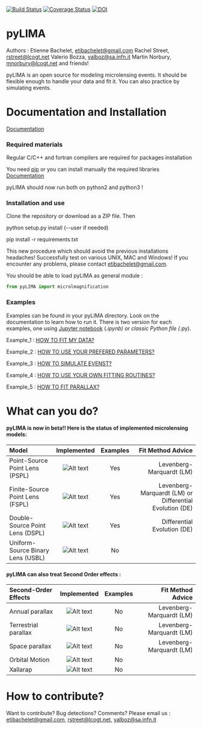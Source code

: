 [![Build Status](https://travis-ci.org/ebachelet/pyLIMA.svg?branch=master)](https://travis-ci.org/ebachelet/pyLIMA)
[![Coverage Status](https://coveralls.io/repos/github/ebachelet/pyLIMA/badge.svg?branch=master)](https://coveralls.io/github/ebachelet/pyLIMA?branch=master)
[![DOI](https://zenodo.org/badge/DOI/10.5281/zenodo.997468.svg)](https://doi.org/10.5281/zenodo.997468)



# pyLIMA

Authors : Etienne Bachelet, etibachelet@gmail.com 
	  Rachel Street, rstreet@lcogt.net
	  Valerio Bozza, valboz@sa.infn.it
	  Martin Norbury, mnorbury@lcogt.net
	  and friends!	

pyLIMA is an open source for modeling microlensing events.
It should be flexible enough to handle your data and fit it.
You can also practice by simulating events.

# Documentation and Installation



[Documentation](https://ebachelet.github.io/pyLIMA/)

### Required materials 
Regular C/C++ and fortran compilers are required for packages installation

You need [pip](https://pip.pypa.io/en/stable/installing/) or you can install manually
the required libraries [Documentation](https://ebachelet.github.io/pyLIMA/)

pyLIMA should now run both on python2 and python3 !
### Installation and use




Clone the repository or download as a ZIP file. Then

python setup.py install (--user if needed)

pip install -r requirements.txt

This new procedure which should avoid the previous installations headaches!
Successfully test on various UNIX, MAC and Windows! If you encounter any problems,
please contact etibachelet@gmail.com.

You should be able to load pyLIMA as general module :
```python
from pyLIMA import microlmagnification
```
### Examples
Examples can be found in your pyLIMA directory. Look on the documentation to learn how to run it.
There is two version for each examples, one using [Jupyter notebook](https://jupyter.org/) (*.ipynb) or 
classic Python file (*.py).

Example_1 : [HOW TO FIT MY DATA?](https://github.com/ebachelet/pyLIMA/tree/master/examples)

Example_2 : [HOW TO USE YOUR PREFERED PARAMETERS?](https://github.com/ebachelet/pyLIMA/tree/master/examples)

Example_3 : [HOW TO SIMULATE EVENST?](https://github.com/ebachelet/pyLIMA/tree/master/examples)

Example_4 : [HOW TO USE YOUR OWN FITTING ROUTINES?](https://github.com/ebachelet/pyLIMA/tree/master/examples)

Example_5 : [HOW TO FIT PARALLAX?](https://github.com/ebachelet/pyLIMA/tree/master/examples)
# What can you do?


#### pyLIMA is now in beta!! Here is the status of implemented microlensing models:

| Model | Implemented | Examples | Fit Method Advice | 
| :---         |     :---:      |:---: |    ---: |
| Point-Source Point Lens (PSPL)   | ![Alt text](./doc/HGF.png?raw=true)     | Yes | Levenberg-Marquardt (LM)     |
| Finite-Source Point Lens (FSPL)   |  ![Alt text](./doc/HGF.png?raw=true)      | Yes | Levenberg-Marquardt (LM) or Differential Evolution (DE)    |
| Double-Source Point Lens (DSPL)   | ![Alt text](./doc/HGF.png?raw=true)     |  Yes | Differential Evolution (DE)    |
| Uniform-Source Binary Lens (USBL)   | ![Alt text](./doc/HGF.png?raw=true)  | No |      |

#### pyLIMA can also treat Second Order effects :

| Second-Order Effects | Implemented | Examples |Fit Method Advice |
| :---         |     :---:      |   :---: |   ---: |
| Annual parallax   |  ![Alt text](./doc/HGF.png?raw=true)      | No | Levenberg-Marquardt (LM)     |
| Terrestrial parallax   |  ![Alt text](./doc/HGF.png?raw=true)     | No | Levenberg-Marquardt (LM) |
| Space parallax   |  ![Alt text](./doc/HGF.png?raw=true)      |  No| Levenberg-Marquardt (LM)    |
| Orbital Motion   | ![Alt text](./doc/HGF.png?raw=true)     | No |       |
| Xallarap   | ![Alt text](./doc/WIP.png?raw=true)    | No |       |


# How to contribute?

Want to contribute? Bug detections? Comments?
Please email us : etibachelet@gmail.com, rstreet@lcogt.net, valboz@sa.infn.it
